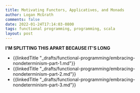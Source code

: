 ```yaml
---
title: Motivating Functors, Applicatives, and Monads
author: Logan McGrath
comments: false
date: 2022-01-24T17:14:03-0800
tags: functional programming, programming, scala
layout: post
---
```


**I'M SPLITTING THIS APART BECAUSE IT'S LONG**

* {{linkedTitle "_drafts/functional-programming/embracing-nondeterminism-part-1.md"}}
* {{linkedTitle "_drafts/functional-programming/embracing-nondeterminism-part-2.md"}}
* {{linkedTitle "_drafts/functional-programming/embracing-nondeterminism-part-3.md"}}
